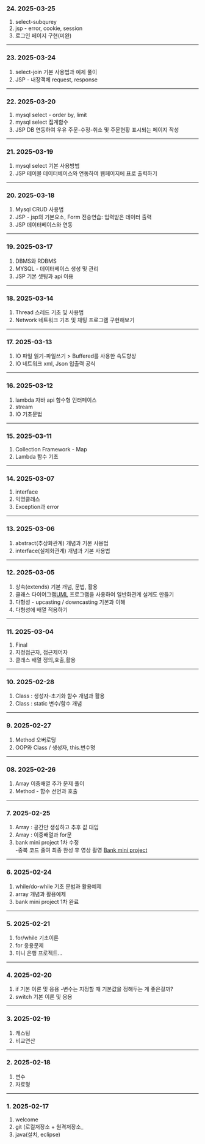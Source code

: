 ### 24. 2025-03-25
1. select-subqurey
2. jsp - error, cookie, session
3. 로그인 페이지 구현(미완)

---

### 23. 2025-03-24
1. select-join 기본 사용법과 예제 풀이
2. JSP - 내장객체 request, response

---

### 22. 2025-03-20
1. mysql select - order by, limit
2. mysql select 집계함수
3. JSP DB 연동하여 우유 주문-수정-취소 및 주문현황 표시되는 페이지 작성 

---

### 21. 2025-03-19
1. mysql select 기본 사용방법
2. JSP 테이블 데이터베이스와 연동하여 웹페이지에 표로 출력하기

---

### 20. 2025-03-18
1. Mysql CRUD 사용법
2. JSP - jsp의 기본요소, Form 전송연습: 입력받은 데이터 출력
3. JSP 데이터베이스와 연동

---

### 19. 2025-03-17
1. DBMS와 RDBMS
2. MYSQL - 데이터베이스 생성 및 관리
3. JSP 기본 셋팅과 api 이용

---

### 18. 2025-03-14
1. Thread 스레드 기초 및 사용법
2. Network 네트워크 기초 및 채팅 프로그램 구현해보기

---

### 17. 2025-03-13
1. IO 파일 읽기-파일쓰기 > Buffered를 사용한 속도향상
2. IO 네트워크 xml, Json 입출력 공식

---

### 16. 2025-03-12
1. lambda 자바 api 함수형 인터페이스
2. stream
3. IO 기초문법

---

### 15. 2025-03-11
1. Collection Framework - Map
2. Lambda 함수 기초

---

### 14. 2025-03-07
1. interface
2. 익명클래스
3. Exception과 error

---

### 13. 2025-03-06
1. abstract(추상화관계) 개념과 기본 사용법
2. interface(실체화관계) 개념과 기본 사용법

---

### 12. 2025-03-05
1. 상속(extends) 기본 개념, 문법, 활용
2. 클래스 다이어그램[UML](https://staruml.io/) 프로그램을 사용하여 일반화관계 설계도 만들기
3. 다형성 - upcasting / downcasting 기본과 이해
4. 다형성에 배열 적용하기

---

### 11. 2025-03-04
1. Final
2. 지정접근자, 접근제어자
3. 클래스 배열 정의,호출,활용

---

### 10. 2025-02-28
1. Class : 생성자-초기화 함수 개념과 활용
2. Class : static 변수/함수 개념

---

### 9. 2025-02-27
1. Method 오버로딩 
2. OOP와 Class / 생성자, this.변수명

---

### 08. 2025-02-26
1. Array 이중배열 추가 문제 풀이
2. Method - 함수 선언과 호출

---

### 7. 2025-02-25
1. Array : 공간만 생성하고 추후 값 대입
2. Array : 이중배열과 for문
3. bank mini project 1차 수정    
   -중복 코드 줄여 최종 완성 후 영상 촬영 [Bank mini project](https://youtube.com/shorts/5ay0_rs6eJc?feature=share)   
  
---

### 6. 2025-02-24
1. while/do-while 기초 문법과 활용예제
2. array 개념과 활용예제
3. bank mini project 1차 완료

---

### 5. 2025-02-21
1. for/while 기초이론
2. for 응용문제
3. 미니 은행 프로젝트...

---

### 4. 2025-02-20
1. if 기본 이론 및 응용
   -변수는 지정할 때 기본값을 정해두는 게 좋은걸까?
3. switch 기본 이론 및 응용

---

### 3. 2025-02-19
1. 캐스팅
2. 비교연산

---

### 2. 2025-02-18
1. 변수
2. 자료형

---

### 1. 2025-02-17
1. welcome
2. git (로컬저장소 + 원격저장소_
3. java(설치, eclipse)
